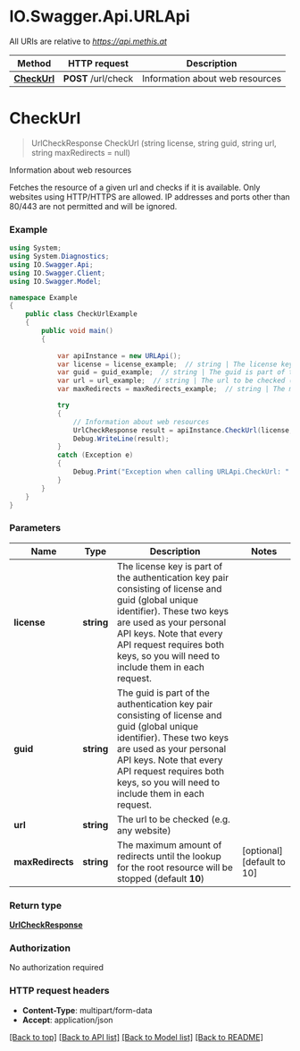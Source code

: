 # IO.Swagger.Api.URLApi

All URIs are relative to *https://api.methis.at*

Method | HTTP request | Description
------------- | ------------- | -------------
[**CheckUrl**](URLApi.md#checkurl) | **POST** /url/check | Information about web resources


<a name="checkurl"></a>
# **CheckUrl**
> UrlCheckResponse CheckUrl (string license, string guid, string url, string maxRedirects = null)

Information about web resources

Fetches the resource of a given url and checks if it is available. Only websites using HTTP/HTTPS are allowed. IP addresses and ports other than 80/443 are not permitted and will be ignored. 

### Example
```csharp
using System;
using System.Diagnostics;
using IO.Swagger.Api;
using IO.Swagger.Client;
using IO.Swagger.Model;

namespace Example
{
    public class CheckUrlExample
    {
        public void main()
        {
            
            var apiInstance = new URLApi();
            var license = license_example;  // string | The license key is part of the authentication key pair consisting of license and guid (global unique identifier). These two keys are used as your personal API keys. Note that every API request requires both keys, so you will need to include them in each request. 
            var guid = guid_example;  // string | The guid is part of the authentication key pair consisting of license and guid (global unique identifier). These two keys are used as your personal API keys. Note that every API request requires both keys, so you will need to include them in each request. 
            var url = url_example;  // string | The url to be checked (e.g. any website)
            var maxRedirects = maxRedirects_example;  // string | The maximum amount of redirects until the lookup for the root resource will be stopped (default **10**) (optional)  (default to 10)

            try
            {
                // Information about web resources
                UrlCheckResponse result = apiInstance.CheckUrl(license, guid, url, maxRedirects);
                Debug.WriteLine(result);
            }
            catch (Exception e)
            {
                Debug.Print("Exception when calling URLApi.CheckUrl: " + e.Message );
            }
        }
    }
}
```

### Parameters

Name | Type | Description  | Notes
------------- | ------------- | ------------- | -------------
 **license** | **string**| The license key is part of the authentication key pair consisting of license and guid (global unique identifier). These two keys are used as your personal API keys. Note that every API request requires both keys, so you will need to include them in each request.  | 
 **guid** | **string**| The guid is part of the authentication key pair consisting of license and guid (global unique identifier). These two keys are used as your personal API keys. Note that every API request requires both keys, so you will need to include them in each request.  | 
 **url** | **string**| The url to be checked (e.g. any website) | 
 **maxRedirects** | **string**| The maximum amount of redirects until the lookup for the root resource will be stopped (default **10**) | [optional] [default to 10]

### Return type

[**UrlCheckResponse**](UrlCheckResponse.md)

### Authorization

No authorization required

### HTTP request headers

 - **Content-Type**: multipart/form-data
 - **Accept**: application/json

[[Back to top]](#) [[Back to API list]](../README.md#documentation-for-api-endpoints) [[Back to Model list]](../README.md#documentation-for-models) [[Back to README]](../README.md)

